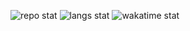 ![repo stat](https://github-readme-stats.vercel.app/api?username=denballakh&theme=dark&show_icons=true&count_private=true&count_private=true&border_color=000000&bg_color=101010)
![langs stat](https://github-readme-stats.vercel.app/api/top-langs/?username=denballakh&theme=dark&langs_count=10&layout=compact&exclude_repo=SR-Tools,ScriptFunctions&hide=Pascal&border_color=000000&bg_color=101010)
![wakatime stat](https://github-readme-stats.vercel.app/api/wakatime?username=denballakh&theme=dark&layout=compact&border_color=000000&bg_color=101010)
